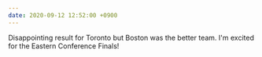 ```yaml
---
date: 2020-09-12 12:52:00 +0900
---
```


Disappointing result for Toronto but Boston was the better team. I'm excited for the Eastern Conference Finals!

